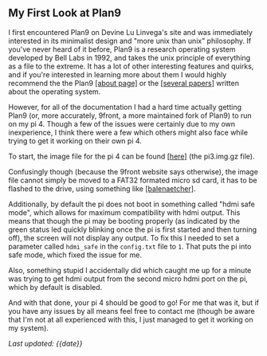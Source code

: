 ## My First Look at Plan9

I first encountered Plan9 on Devine Lu Linvega's site and was immediately interested in its minimalist design and "more unix than unix" philosophy. If you've never heard of it before, Plan9 is a research operating system developed by Bell Labs in 1992, and takes the unix principle of everything as a file to the extreme. It has a lot of other interesting features and quirks, and if you're interested in learning more about them I would highly recommend the the Plan9 [[about page]](https://9p.io/plan9/about.html) or the [[several papers]](https://9p.io/sys/doc/) written about the operating system.

However, for all of the documentation I had a hard time actually getting Plan9 (or, more accurately, 9front, a more maintained fork of Plan9) to run on my pi 4. Though a few of the issues were certainly due to my own inexperience, I think there were a few which others might also face while trying to get it working on their own pi 4.

To start, the image file for the pi 4 can be found [[here]](http://9front.org/releases/) (the pi3.img.gz file).

Confusingly though (because the 9front website says otherwise), the image file cannot simply be moved to a FAT32 formated micro sd card, it has to be flashed to the drive, using something like [[balenaetcher]](https://www.balena.io/etcher). 

Additionally, by default the pi does not boot in something called "hdmi safe mode", which allows for maximum compatibility with hdmi output. This means that though the pi may be booting properly (as indicated by the green status led quickly blinking once the pi is first started and then turning off), the screen will not display any output. To fix this I needed to set a parameter called `hdmi_safe` in the `config.txt` file to `1`. That puts the pi into safe mode, which fixed the issue for me. 

Also, something stupid I accidentally did which caught me up for a minute was trying to get hdmi output from the second micro hdmi port on the pi, which by default is disabled.

And with that done, your pi 4 should be good to go! For me that was it, but if you have any issues by all means feel free to contact me (though be aware that I'm not at all experienced with this, I just managed to get it working on my system).

*Last updated: {{date}}*
